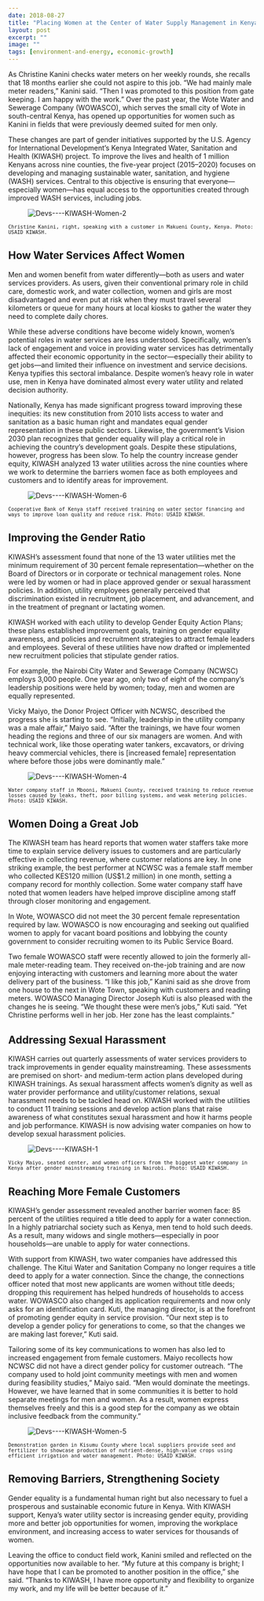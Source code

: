 ```yaml
---
date: 2018-08-27
title: "Placing Women at the Center of Water Supply Management in Kenya"
layout: post
excerpt: ""
image: ""
tags: [environment-and-energy, economic-growth]
---
```

<p>As Christine Kanini checks water meters on her weekly rounds, she recalls that 18 months earlier she could not aspire to this job. “We had mainly male meter readers,” Kanini said. “Then I was promoted to this position from gate keeping. I am happy with the work.” Over the past year, the Wote Water and Sewerage Company (WOWASCO), which serves the small city of Wote in south-central Kenya, has opened up opportunities for women such as Kanini in fields that were previously deemed suited for men only.</p><p>These changes are part of gender initiatives supported by the U.S. Agency for International Development’s Kenya Integrated Water, Sanitation and Health (KIWASH) project. To improve the lives and health of 1 million Kenyans across nine counties, the five-year project (2015–2020) focuses on developing and managing sustainable water, sanitation, and hygiene (WASH) services. Central to this objective is ensuring that everyone—especially women—has equal access to the opportunities created through improved WASH services, including jobs.</p><figure class="kg-card kg-image-card"><img src="https://pubs.ghost.io/uploads/Devs----KIWASH-Women-2.jpg" class="kg-image" alt="Devs----KIWASH-Women-2" loading="lazy"></figure><p><code><code>Christine Kanini, right, speaking with a customer in Makueni County, Kenya. Photo: USAID KIWASH.</code></code></p><h2 id="how-water-services-affect-women">How Water Services Affect Women</h2><p>Men and women benefit from water differently—both as users and water services providers. As users, given their conventional primary role in child care, domestic work, and water collection, women and girls are most disadvantaged and even put at risk when they must travel several kilometers or queue for many hours at local kiosks to gather the water they need to complete daily chores.</p><p>While these adverse conditions have become widely known, women’s potential roles in water services are less understood. Specifically, women’s lack of engagement and voice in providing water services has detrimentally affected their economic opportunity in the sector—especially their ability to get jobs—and limited their influence on investment and service decisions. Kenya typifies this sectoral imbalance. Despite women’s heavy role in water use, men in Kenya have dominated almost every water utility and related decision authority.</p><p>Nationally, Kenya has made significant progress toward improving these inequities: its new constitution from 2010 lists access to water and sanitation as a basic human right and mandates equal gender representation in these public sectors. Likewise, the government’s Vision 2030 plan recognizes that gender equality will play a critical role in achieving the country’s development goals. Despite these stipulations, however, progress has been slow. To help the country increase gender equity, KIWASH analyzed 13 water utilities across the nine counties where we work to determine the barriers women face as both employees and customers and to identify areas for improvement.</p><figure class="kg-card kg-image-card"><img src="https://pubs.ghost.io/uploads/Devs----KIWASH-Women-6.jpg" class="kg-image" alt="Devs----KIWASH-Women-6" loading="lazy"></figure><p><code><code>Cooperative Bank of Kenya staff received training on water sector financing and ways to improve loan quality and reduce risk. Photo: USAID KIWASH.</code></code></p><h2 id="improving-the-gender-ratio">Improving the Gender Ratio</h2><p>KIWASH’s assessment found that none of the 13 water utilities met the minimum requirement of 30 percent female representation—whether on the Board of Directors or in corporate or technical management roles. None were led by women or had in place approved gender or sexual harassment policies. In addition, utility employees generally perceived that discrimination existed in recruitment, job placement, and advancement, and in the treatment of pregnant or lactating women.</p><p>KIWASH worked with each utility to develop Gender Equity Action Plans; these plans established improvement goals, training on gender equality awareness, and policies and recruitment strategies to attract female leaders and employees. Several of these utilities have now drafted or implemented new recruitment policies that stipulate gender ratios.</p><p>For example, the Nairobi City Water and Sewerage Company (NCWSC) employs 3,000 people. One year ago, only two of eight of the company’s leadership positions were held by women; today, men and women are equally represented.</p><p>Vicky Maiyo, the Donor Project Officer with NCWSC, described the progress she is starting to see. “Initially, leadership in the utility company was a male affair,” Maiyo said. “After the trainings, we have four women heading the regions and three of our six managers are women. And with technical work, like those operating water tankers, excavators, or driving heavy commercial vehicles, there is [increased female] representation where before those jobs were dominantly male.”</p><figure class="kg-card kg-image-card"><img src="https://pubs.ghost.io/uploads/Devs----KIWASH-Women-4.jpg" class="kg-image" alt="Devs----KIWASH-Women-4" loading="lazy"></figure><p><code><code>Water company staff in Mbooni, Makueni County, received training to reduce revenue losses caused by leaks, theft, poor billing systems, and weak metering policies. Photo: USAID KIWASH.</code></code></p><h2 id="women-doing-a-great-job">Women Doing a Great Job</h2><p>The KIWASH team has heard reports that women water staffers take more time to explain service delivery issues to customers and are particularly effective in collecting revenue, where customer relations are key. In one striking example, the best performer at NCWSC was a female staff member who collected KES120 million (US$1.2 million) in one month, setting a company record for monthly collection. Some water company staff have noted that women leaders have helped improve discipline among staff through closer monitoring and engagement.</p><p>In Wote, WOWASCO did not meet the 30 percent female representation required by law. WOWASCO is now encouraging and seeking out qualified women to apply for vacant board positions and lobbying the county government to consider recruiting women to its Public Service Board.</p><p>Two female WOWASCO staff were recently allowed to join the formerly all-male meter-reading team. They received on-the-job training and are now enjoying interacting with customers and learning more about the water delivery part of the business. “I like this job,” Kanini said as she drove from one house to the next in Wote Town, speaking with customers and reading meters. WOWASCO Managing Director Joseph Kuti is also pleased with the changes he is seeing. “We thought these were men’s jobs,” Kuti said. “Yet Christine performs well in her job. Her zone has the least complaints.”</p><h2 id="addressing-sexual-harassment">Addressing Sexual Harassment</h2><p>KIWASH carries out quarterly assessments of water services providers to track improvements in gender equality mainstreaming. These assessments are premised on short- and medium-term action plans developed during KIWASH trainings. As sexual harassment affects women’s dignity as well as water provider performance and utility/customer relations, sexual harassment needs to be tackled head on. KIWASH worked with the utilities to conduct 11 training sessions and develop action plans that raise awareness of what constitutes sexual harassment and how it harms people and job performance. KIWASH is now advising water companies on how to develop sexual harassment policies.</p><figure class="kg-card kg-image-card"><img src="https://pubs.ghost.io/uploads/Devs----KIWASH-1.jpg" class="kg-image" alt="Devs----KIWASH-1" loading="lazy"></figure><p><code><code>Vicky Maiyo, seated center, and women officers from the biggest water company in Kenya after gender mainstreaming training in Nairobi. Photo: USAID KIWASH.</code></code></p><h2 id="reaching-more-female-customers">Reaching More Female Customers</h2><p>KIWASH’s gender assessment revealed another barrier women face: 85 percent of the utilities required a title deed to apply for a water connection. In a highly patriarchal society such as Kenya, men tend to hold such deeds. As a result, many widows and single mothers—especially in poor households—are unable to apply for water connections.</p><p>With support from KIWASH, two water companies have addressed this challenge. The Kitui Water and Sanitation Company no longer requires a title deed to apply for a water connection. Since the change, the connections officer noted that most new applicants are women without title deeds; dropping this requirement has helped hundreds of households to access water. WOWASCO also changed its application requirements and now only asks for an identification card. Kuti, the managing director, is at the forefront of promoting gender equity in service provision. “Our next step is to develop a gender policy for generations to come, so that the changes we are making last forever,” Kuti said.</p><p>Tailoring some of its key communications to women has also led to increased engagement from female customers. Maiyo recollects how NCWSC did not have a direct gender policy for customer outreach. “The company used to hold joint community meetings with men and women during feasibility studies,” Maiyo said. “Men would dominate the meetings. However, we have learned that in some communities it is better to hold separate meetings for men and women. As a result, women express themselves freely and this is a good step for the company as we obtain inclusive feedback from the community.”</p><figure class="kg-card kg-image-card"><img src="https://pubs.ghost.io/uploads/Devs----KIWASH-Women-5.jpg" class="kg-image" alt="Devs----KIWASH-Women-5" loading="lazy"></figure><p><code><code>Demonstration garden in Kisumu County where local suppliers provide seed and fertilizer to showcase production of nutrient-dense, high-value crops using efficient irrigation and water management. Photo: USAID KIWASH.</code></code></p><h2 id="removing-barriers-strengthening-society">Removing Barriers, Strengthening Society</h2><p>Gender equality is a fundamental human right but also necessary to fuel a prosperous and sustainable economic future in Kenya. With KIWASH support, Kenya’s water utility sector is increasing gender equity, providing more and better job opportunities for women, improving the workplace environment, and increasing access to water services for thousands of women.</p><p>Leaving the office to conduct field work, Kanini smiled and reflected on the opportunities now available to her. “My future at this company is bright; I have hope that I can be promoted to another position in the office,” she said. “Thanks to KIWASH, I have more opportunity and flexibility to organize my work, and my life will be better because of it.”</p>
  